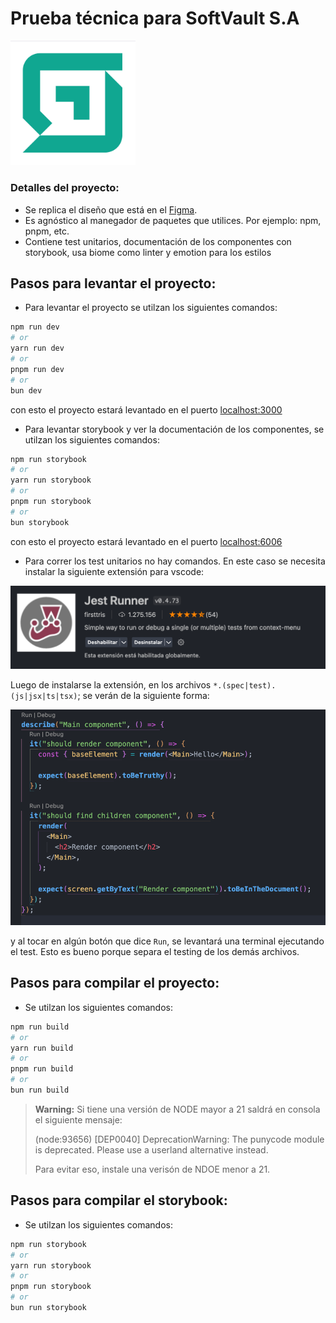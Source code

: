# Prueba técnica para SoftVault S.A

<img width="200" src="./public/soft-vault-logo.png" />

### Detalles del proyecto:

- Se replica el diseño que está en el [Figma](https://www.figma.com/design/tNFl8x5qGpCENxRJcAsIbB/Figma-Martin).
- Es agnóstico al manegador de paquetes que utilices. Por ejemplo: npm, pnpm, etc.
- Contiene test unitarios, documentación de los componentes con storybook, usa biome como linter y emotion para los estilos

## Pasos para levantar el proyecto:

- Para levantar el proyecto se utilzan los siguientes comandos:

```bash
npm run dev
# or
yarn run dev
# or
pnpm run dev
# or
bun dev
```

con esto el proyecto estará levantado en el puerto [localhost:3000](http://localhost:3000/)

- Para levantar storybook y ver la documentación de los componentes, se utilzan los siguientes comandos:

```bash
npm run storybook
# or
yarn run storybook
# or
pnpm run storybook
# or
bun storybook
```

con esto el proyecto estará levantado en el puerto [localhost:6006](http://localhost:6006/)

- Para correr los test unitarios no hay comandos. En este caso se necesita instalar la siguiente extensión para vscode:

<img width="1000" src="./public/extension-jest.png" />

Luego de instalarse la extensión, en los archivos `*.(spec|test).(js|jsx|ts|tsx)`; se verán de la siguiente forma:

<img width="1000" src="./public/code-test.png" />

y al tocar en algún botón que dice `Run`, se levantará una terminal ejecutando el test. Esto es bueno porque separa el testing de los demás archivos.

## Pasos para compilar el proyecto:

- Se utilzan los siguientes comandos:

```bash
npm run build
# or
yarn run build
# or
pnpm run build
# or
bun run build
```

> **Warning:** Si tiene una versión de NODE mayor a 21 saldrá en consola el siguiente mensaje:
>
> (node:93656) [DEP0040] DeprecationWarning: The punycode module is deprecated. Please use a userland alternative instead.
>
> Para evitar eso, instale una verisón de NDOE menor a 21.

## Pasos para compilar el storybook:

- Se utilzan los siguientes comandos:

```bash
npm run storybook
# or
yarn run storybook
# or
pnpm run storybook
# or
bun run storybook
```
